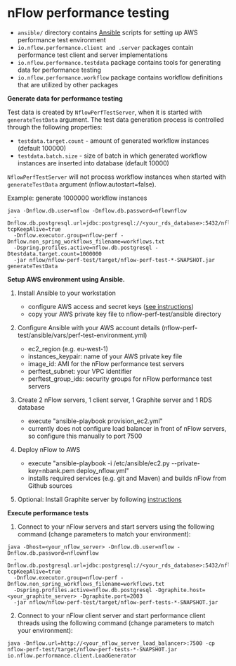 nFlow performance testing
=========================

 - `ansible/` directory contains [Ansible](http://www.ansible.com/) scripts for setting up AWS performance test environment
 - `io.nflow.performance.client and .server` packages contain performance test client and server implementations
 - `io.nflow.performance.testdata` package contains tools for generating data for performance testing
 - `io.nflow.performance.workflow` package contains workflow definitions that are utilized by other packages

**Generate data for performance testing**

Test data is created by `NflowPerfTestServer`, when it is started with `generateTestData` argument. The test data generation process is controlled through the following properties:
 - `testdata.target.count` - amount of generated workflow instances (default 100000)
 - `testdata.batch.size` - size of batch in which generated workflow instances are inserted into database (default 10000)

`NflowPerfTestServer` will not process workflow instances when started with `generateTestData` argument (nflow.autostart=false).

Example: generate 1000000 workflow instances
```
java -Dnflow.db.user=nflow -Dnflow.db.password=nflownflow 
  -Dnflow.db.postgresql.url=jdbc:postgresql://<your_rds_database>:5432/nflow?tcpKeepAlive=true 
  -Dnflow.executor.group=nflow-perf -Dnflow.non_spring_workflows_filename=workflows.txt 
  -Dspring.profiles.active=nflow.db.postgresql -Dtestdata.target.count=1000000
  -jar nflow/nflow-perf-test/target/nflow-perf-test-*-SNAPSHOT.jar generateTestData
```

**Setup AWS environment using Ansible.**

1. Install Ansible to your workstation
   * configure AWS access and secret keys ([see instructions](https://aws.amazon.com/blogs/apn/getting-started-with-ansible-and-dynamic-amazon-ec2-inventory-management/))
   * copy your AWS private key file to nflow-perf-test/ansible directory
 
2. Configure Ansible with your AWS account details (nflow-perf-test/ansible/vars/perf-test-environment.yml)
   * ec2_region (e.g. eu-west-1)
   * instances_keypair: name of your AWS private key file
   * image_id: AMI for the nFlow performance test servers
   * perftest_subnet: your VPC identifier
   * perftest_group_ids: security groups for nFlow performance test servers

3. Create 2 nFlow servers, 1 client server, 1 Graphite server and 1 RDS database
   * execute "ansible-playbook provision_ec2.yml"
   * currently does not configure load balancer in front of nFlow servers, so configure this manually to port 7500

4. Deploy nFlow to AWS
   * execute "ansible-playbook -i /etc/ansible/ec2.py --private-key=nbank.pem deploy_nflow.yml"
   * installs required services (e.g. git and Maven) and builds nFlow from Github sources
   
5. Optional: Install Graphite server by following [instructions](https://github.com/dmichel1/ansible-graphite)  
   
**Execute performance tests**

1. Connect to your nFlow servers and start servers using the following command (change parameters to match your environment):
```
java -Dhost=<your_nflow_server> -Dnflow.db.user=nflow -Dnflow.db.password=nflownflow 
  -Dnflow.db.postgresql.url=jdbc:postgresql://<your_rds_database>:5432/nflow?tcpKeepAlive=true 
  -Dnflow.executor.group=nflow-perf -Dnflow.non_spring_workflows_filename=workflows.txt 
  -Dspring.profiles.active=nflow.db.postgresql -Dgraphite.host=<your_graphite_server> -Dgraphite.port=2003 
  -jar nflow/nflow-perf-test/target/nflow-perf-tests-*-SNAPSHOT.jar
```

2. Connect to your nFlow client server and start performance client threads using the following command (change parameters to match your environment):
```
java -Dnflow.url=http://<your_nflow_server_load_balancer>:7500 -cp nflow-perf-test/target/nflow-perf-tests-*-SNAPSHOT.jar io.nflow.performance.client.LoadGenerator
```